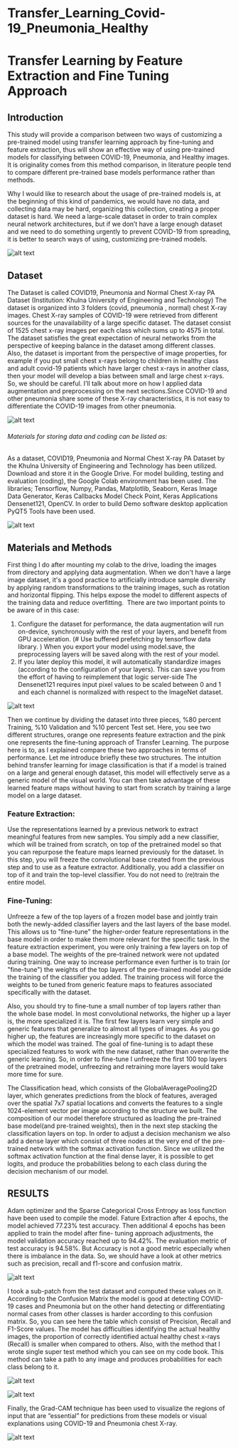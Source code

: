 # Transfer_Learning_Covid-19_Pneumonia_Healthy

# Transfer Learning by Feature Extraction and Fine Tuning Approach

## Introduction

This study will provide a comparison between two ways of customizing a pre-trained model using transfer learning approach by fine-tuning and feature extraction, 
thus will show an effective way of using pre-trained models for classifying between COVID-19, Pneumonia, and Healthy images.   It is originality comes from this 
method comparison, in literature people tend to compare different pre-trained base models performance rather than methods.

Why I would like to research about the usage of pre-trained models is, at the beginning of this kind of pandemics, we would have no data, and collecting data may 
be hard, organizing this collection, creating a proper dataset is hard. We need a large-scale dataset in order to train complex neural network architectures, 
but if we don’t have a large enough dataset and we need to do something urgently to prevent COVID-19 from spreading, it is better to search ways of using, 
customizing pre-trained models.

![alt text](Objective.png)

## Dataset

The Dataset is called COVID19, Pneumonia and Normal Chest X-ray PA Dataset (Institution: Khulna University of Engineering and Technology)
The dataset is organized into 3 folders (covid, pneumonia , normal) chest X-ray images. Chest X-ray samples of COVID-19 were retrieved from different sources 
for the unavailability of a large specific dataset. The dataset consist of 1525 chest x-ray images per each class which sums up to 4575 in total. The dataset 
satisfies the great expectation of neural networks from the perspective of keeping balance in the dataset among different classes. Also, the dataset is important 
from the perspective of image properties, for example if you put small chest x-rays belong to children in healthy class and adult covid-19 patients which have 
larger chest x-rays in another class, then your model will develop a bias between small and large chest x-rays. So, we should be careful. I’ll talk about more on 
how I applied data augmentation and preprocessing on the next sections.Since COVID-19 and other pneumonia share some of these X-ray characteristics, it is not easy 
to differentiate the COVID-19 images from other pneumonia. 


![alt text](Dataset.png)


###### Materials for storing data and coding can be listed as:

As a dataset, COVID19, Pneumonia and Normal Chest X-ray PA Dataset by the Khulna University of Engineering and Technology has been utilized. Download and store it in the Google Drive.
 For model building, testing and evaluation (coding), the Google Colab environment has been used. The libraries; Tensorflow, Numpy, Pandas, Matplotlib, Seaborn, Keras Image Data Generator, Keras Callbacks Model Check Point, Keras Applications Densenet121, OpenCV. 
In order to build Demo software desktop application PyQT5 Tools have been used.

![alt text](tools.png)

## Materials and Methods

First thing I do after mounting my colab to the drive,  loading the images from directory and applying data augmentation. When we don't have a large image dataset, it's a good practice to artificially introduce sample diversity by applying random transformations to the training images, such as rotation and horizontal flipping. This helps expose the model to different aspects of the training data and reduce overfitting. 
There are two important points to be aware of in this case:
1) Configure the dataset for performance, the data augmentation will run on-device, synchronously with the rest of your layers, and benefit from GPU acceleration. 
(# Use buffered prefetching by tensorflow data library. )
When you export your model using model.save, the preprocessing layers will be saved along with the rest of your model. 
2) If you later deploy this model, it will automatically standardize images (according to the configuration of your layers). 
This can save you from the effort of having to reimplement that logic server-side
The  Densenet121 requires input pixel values to be scaled between 0 and 1 and each channel is normalized with respect to the ImageNet dataset.


![alt text](methodmap.png)

Then we continue by dividing the dataset into three pieces, %80 percent Training, %10 Validation and %10 percent  Test set. 
Here, you see two different structures, orange one represents feature extraction and the pink one represents the fine-tuning approach of Transfer Learning. 
The purpose here is to, as I explained compare these two approaches in terms of performance. Let me introduce briefly these two structures. 
The intuition behind transfer learning for image classification is that if a model is trained on a large and general enough dataset, this model will effectively 
serve as a generic model of the visual world. You can then take advantage of these learned feature maps without having to start from scratch by training a 
large model on a large dataset.

### Feature Extraction: 
Use the representations learned by a previous network to extract meaningful features from new samples. You simply add a new classifier, 
which will be trained from scratch, on top of the pretrained model so that you can repurpose the feature maps learned previously for the dataset. 
In this step, you will freeze the convolutional base created from the previous step and to use as a feature extractor. Additionally, you add a classifier on 
top of it and train the top-level classifier. You do not need to (re)train the entire model. 

### Fine-Tuning: 
Unfreeze a few of the top layers of a frozen model base and jointly train both the newly-added classifier layers and the last layers of the base 
model. This allows us to "fine-tune" the higher-order feature representations in the base model in order to make them more relevant for the specific task. 
In the feature extraction experiment, you were only training a few layers on top of a base model. The weights of the pre-trained network were not updated during 
training. One way to increase performance even further is to train (or "fine-tune") the weights of the top layers of the pre-trained model alongside the training of 
the classifier you added. The training process will force the weights to be tuned from generic feature maps to features associated specifically with the dataset.


Also, you should try to fine-tune a small number of top layers rather than the whole base model. In most convolutional networks, the higher up a layer is, 
the more specialized it is. The first few layers learn very simple and generic features that generalize to almost all types of images. As you go higher up, 
the features are increasingly more specific to the dataset on which the model was trained. The goal of fine-tuning is to adapt these specialized features to 
work with the new dataset, rather than overwrite the generic learning.
So, in order to fine-tune I unfreeze the first 100 top layers of the pretrained model, unfreezing and retraining more layers would take more time for sure.


The Classification head, which consists of the GlobalAveragePooling2D layer, which generates predictions from the block of features, averaged over the spatial 
7x7 spatial locations and converts the features to a single 1024-element vector per image according to the structure we built. 
The composition of our model therefore structured as loading the pre-trained base model(and pre-trained weights), then in the next step stacking the classification
layers on top. In order to adjust a decision mechanism we also add a dense layer which consist of three nodes at the very end of the pre-trained network with the 
softmax activation function. Since we utilized the softmax activation function at the final dense layer, it is possible to get logits, and produce the probabilities belong to each class during the decision mechanism of our model. 

## RESULTS

Adam optimizer and the Sparse Categorical Cross Entropy as loss function have been used to compile the model. Fature Extraction after 4 epochs, the model achieved 
77.23% test accuracy. Then additional 4 epochs has been applied to train the model after fine- tuning approach adjustments, the model validation accuracy reached 
up to 94.42%. The evaluation metric of test accuracy is 94.58%. But Accuracy is not a good metric especially when there is  imbalance in the data. 
So, we should have a look at other metrics such as precision, recall and f1-score and confusion matrix.

![alt text](accuracy.png)

I took a sub-patch from the test dataset and computed these values on it. According to the Confusion Matrix the model is good at detecting COVID- 19 cases and Pneumonia but on the other hand detecting or differentiating normal cases from other classes is harder according to this confusion matrix. 
So, you can see here the table which consist of Precision, Recall and F1-Score values. The model has difficulties identifying the actual healthy images, the proportion of correctly identified actual healthy chest x-rays (Recall) is smaller when compared to others.
Also, with the method that I wrote single super test method which you can see on my  code book. This method can take a path to any image and produces probabilities for each class belong to it.


![alt text](confusion.png)

![alt text](table.png)

Finally, the Grad-CAM technique has been used to visualize the regions of input that are ”essential” for predictions from these models or visual explanations using COVID-19 and Pneumonia chest X-ray. 

![alt text](gradcamresults.png)
